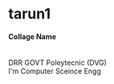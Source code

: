 # tarun1
<html>
  <body>
    <h4>
      Collage Name 
    </h4>
    <p>
      <br>DRR GOVT Poleytecnic (DVG)</br>
      I'm Computer Sceince Engg
    </p>
  </body>
</html>
